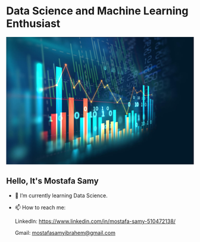 # Data Science and Machine Learning Enthusiast
<!--
**mostafasamii/mostafasamii** is a ✨ _special_ ✨ repository because its `README.md` (this file) appears on your GitHub profile.
Here are some ideas to get you started:

- 🔭 I’m currently working on ...
- 🌱 I’m currently learning ...
- 👯 I’m looking to collaborate on ...
- 🤔 I’m looking for help with ...
- 💬 Ask me about ...
- 📫 How to reach me: ...
- 😄 Pronouns: ...
- ⚡ Fun fact: ...
-->
![Image of Interface](https://github.com/mostafasamii/mostafasamii/blob/main/datascience.jpg)
## Hello, It's Mostafa Samy
- 🌱 I’m currently learning Data Science.
- 📫 How to reach me:

  LinkedIn: https://www.linkedin.com/in/mostafa-samy-510472138/
  
  Gmail: mostafasamyibrahem@gmail.com

